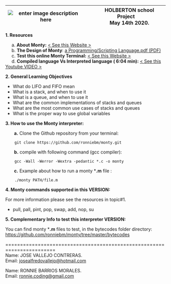 |  ![enter image description here](https://i.ibb.co/FgKXCt9/monty-interpreter-banner.png)|&nbsp;&nbsp;&nbsp;&nbsp;&nbsp;HOLBERTON school Project<br>&nbsp;&nbsp;&nbsp;&nbsp;&nbsp;May 14th 2020.|
|--|--|

**1. Resources**

&nbsp;&nbsp;&nbsp;&nbsp;&nbsp;a. **About Monty:**  [< See this Website >](http://montyscoconut.github.io/about.html)<br>
&nbsp;&nbsp;&nbsp;&nbsp;&nbsp;b. **The Design of Monty**: [a Programming/Scripting Language.pdf (PDF)](http://www.informatik.uni-bremen.de/~hof/Monty/Monty-Watt.pdf)<br>
&nbsp;&nbsp;&nbsp;&nbsp;&nbsp;c. **Test this online Monty Terminal:**   [< See this Website >](http://montyscoconut.github.io/try/?page=index)<br>
&nbsp;&nbsp;&nbsp;&nbsp;&nbsp;d. **Compiled language Vs Interpreted language ( 6:04 min):**  [< See this Youtube VIDEO >](https://www.youtube.com/watch?v=I1f45REi3k4)

**2. General Learning Objectives**

-   What do LIFO and FIFO mean
-   What is a stack, and when to use it
-   What is a queue, and when to use it
-   What are the common implementations of stacks and queues
-   What are the most common use cases of stacks and queues
-   What is the proper way to use global variables

**3. How to use the Monty interpreter:**

&nbsp;&nbsp;&nbsp;&nbsp;&nbsp;&nbsp;&nbsp;**a.** Clone the Github repository from your terminal:
```
    git clone https://github.com/ronniebm/monty.git
```
&nbsp;&nbsp;&nbsp;&nbsp;&nbsp;&nbsp;&nbsp;**b.** compile with following command (gcc compiler):
```
    gcc -Wall -Werror -Wextra -pedantic *.c -o monty
```
&nbsp;&nbsp;&nbsp;&nbsp;&nbsp;&nbsp;&nbsp;**c.** Example about how to run a monty ***.m**   file :
```
    ./monty PATH/file.m
```

**4.  Monty commands supported in this VERSION:**

For more information please see the resources in topic#1.
-   pull,  pall,  pint,  pop,  swap,  add,  nop, su<br>

**5.  Complementary Info to test this interpreter VERSION:**

You can find monty ***.m**  files to test, in the bytecodes folder directory:<br>
https://github.com/ronniebm/monty/tree/master/bytecodes<br>


=======================================================================<br>
Name: JOSE VALLEJO CONTRERAS.<br>Email: josealfredovallejo@hotmail.com

Name: RONNIE BARRIOS MORALES.<br>Email: ronnie.coding@gmail.com